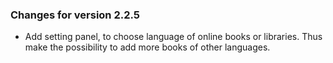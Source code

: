 ### Changes for version 2.2.5 ###

*	Add setting panel, to choose language of online books or libraries. Thus make the possibility to add more books of other languages.
